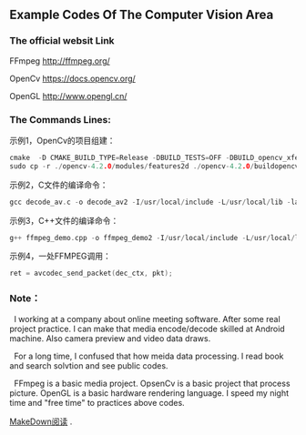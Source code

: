 ## Example Codes Of The Computer Vision Area
  
### The official websit Link
FFmpeg http://ffmpeg.org/

OpenCv https://docs.opencv.org/

OpenGL http://www.opengl.cn/


### The Commands Lines:

示例1，OpenCv的项目组建：
```C
cmake  -D CMAKE_BUILD_TYPE=Release -DBUILD_TESTS=OFF -DBUILD_opencv_xfeatures2d=OFF -D CMAKE_INSTALL_PREFIX=/usr/local -D OPENCV_EXTRA_MODULES_PATH=/home/sk95120/Downloads/opencv_contrib-4.4.0/modules  ..
sudo cp -r ./opencv-4.2.0/modules/features2d ./opencv-4.2.0/buildopencv-4.2.0
```

示例2，C文件的编译命令：
```C
gcc decode_av.c -o decode_av2 -I/usr/local/include -L/usr/local/lib -lavformat -lavcodec -lavdevice -lavfilter -lavutil -lswscale -lswresample -lavutil -lm -lz
```
示例3，C++文件的编译命令：
```C
g++ ffmpeg_demo.cpp -o ffmpeg_demo2 -I/usr/local/include -L/usr/local/lib -lavformat -lavcodec -lavdevice -lavfilter -lavutil -lswscale -lswresample -lavutil -lm -lz
```

示例4，一处FFMPEG调用：
```C
ret = avcodec_send_packet(dec_ctx, pkt);
```


### Note：
&nbsp;&nbsp;I working at a company about online meeting software. After some real project practice. I can make that media encode/decode skilled at Android machine. Also camera preview and video data draws.

&nbsp;&nbsp;For a long time, I confused that how meida data processing. I read book and search solvtion and see public codes.

&nbsp;&nbsp;FFmpeg is a basic media project. OpsenCv is a basic project that process picture. OpenGL is a basic hardware rendering language. I speed my night time and "free time" to practices above codes.


[MakeDown阅读](www.mdeditor.com) .
